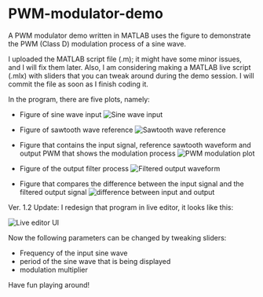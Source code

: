 # PWM-modulator-demo
A PWM modulator demo written in MATLAB uses the figure to demonstrate the PWM (Class D) modulation process of a sine wave.

I uploaded the MATLAB script file (.m); it might have some minor issues, and I will fix them later. Also, I am considering making a MATLAB live script (.mlx) with sliders that you can tweak around during the demo session. I will commit the file as soon as I finish coding it. 

In the program, there are five plots, namely:

- Figure of sine wave input
![Sine wave input](https://github.com/Junzhe-Chen/PWM-modulator-demo/assets/141964509/7a373d59-a91a-42a1-929f-8a713f9425f6)

- Figure of sawtooth wave reference
![Sawtooth wave reference](https://github.com/Junzhe-Chen/PWM-modulator-demo/assets/141964509/2fdb3283-6568-43dd-9b59-be4cf7ea41be)

- Figure that contains the input signal, reference sawtooth waveform and output PWM that shows the modulation process
![PWM modulation plot](https://github.com/Junzhe-Chen/PWM-modulator-demo/assets/141964509/5e7a755f-5b6b-483b-a5b0-c2df8f0a6736)
  
- Figure of the output filter process
![Filtered output waveform](https://github.com/Junzhe-Chen/PWM-modulator-demo/assets/141964509/bcb0a2fa-6e99-44be-8432-912abf14f766)

- Figure that compares the difference between the input signal and the filtered output signal
![difference between input and output](https://github.com/Junzhe-Chen/PWM-modulator-demo/assets/141964509/bf7dfc00-b015-4499-95e2-57093bdb5a39)

Ver. 1.2 Update: I redesign that program in live editor, it looks like this:

![Live editor UI](https://github.com/Junzhe-Chen/PWM-modulator-demo/assets/141964509/954c1bb6-6da2-4502-88c9-95d94bf0eab7)

Now the following parameters can be changed by tweaking sliders:

- Frequency of the input sine wave
- period of the sine wave that is being displayed
- modulation multiplier

Have fun playing around!
